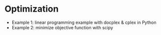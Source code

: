# Optimization
- Example 1: linear programming example with docplex &amp; cplex in Python 
- Example 2: minimize objective function with scipy
